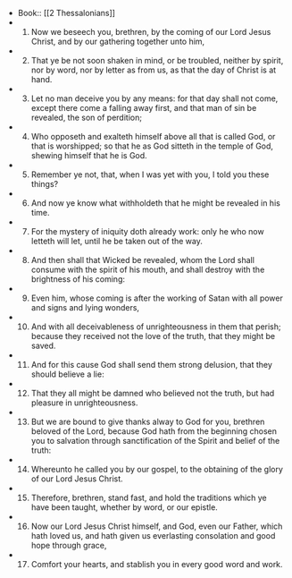 - Book:: [[2 Thessalonians]]
- 1. Now we beseech you, brethren, by the coming of our Lord Jesus Christ, and by our gathering together unto him,
- 2. That ye be not soon shaken in mind, or be troubled, neither by spirit, nor by word, nor by letter as from us, as that the day of Christ is at hand.
- 3. Let no man deceive you by any means: for that day shall not come, except there come a falling away first, and that man of sin be revealed, the son of perdition;
- 4. Who opposeth and exalteth himself above all that is called God, or that is worshipped; so that he as God sitteth in the temple of God, shewing himself that he is God.
- 5. Remember ye not, that, when I was yet with you, I told you these things?
- 6. And now ye know what withholdeth that he might be revealed in his time.
- 7. For the mystery of iniquity doth already work: only he who now letteth will let, until he be taken out of the way.
- 8. And then shall that Wicked be revealed, whom the Lord shall consume with the spirit of his mouth, and shall destroy with the brightness of his coming:
- 9. Even him, whose coming is after the working of Satan with all power and signs and lying wonders,
- 10. And with all deceivableness of unrighteousness in them that perish; because they received not the love of the truth, that they might be saved.
- 11. And for this cause God shall send them strong delusion, that they should believe a lie:
- 12. That they all might be damned who believed not the truth, but had pleasure in unrighteousness.
- 13. But we are bound to give thanks alway to God for you, brethren beloved of the Lord, because God hath from the beginning chosen you to salvation through sanctification of the Spirit and belief of the truth:
- 14. Whereunto he called you by our gospel, to the obtaining of the glory of our Lord Jesus Christ.
- 15. Therefore, brethren, stand fast, and hold the traditions which ye have been taught, whether by word, or our epistle.
- 16. Now our Lord Jesus Christ himself, and God, even our Father, which hath loved us, and hath given us everlasting consolation and good hope through grace,
- 17. Comfort your hearts, and stablish you in every good word and work.
